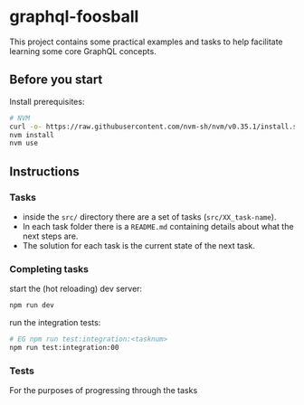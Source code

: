 # graphql-foosball

This project contains some practical examples and tasks to help facilitate learning some core GraphQL concepts.

## Before you start

Install prerequisites:

```sh
# NVM
curl -o- https://raw.githubusercontent.com/nvm-sh/nvm/v0.35.1/install.sh | bash
nvm install
nvm use
```

## Instructions

### Tasks

- inside the `src/` directory there are a set of tasks (`src/XX_task-name`).
- In each task folder there is a `README.md` containing details about what the next steps are.
- The solution for each task is the current state of the next task.

### Completing tasks

start the (hot reloading) dev server:

```sh
npm run dev
```

run the integration tests:

```sh
# EG npm run test:integration:<tasknum>
npm run test:integration:00
```

### Tests

For the purposes of progressing through the tasks
